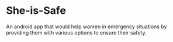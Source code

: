 # She-is-Safe
An android app that would help women in emergency situations by providing them with various options to ensure their safety.
